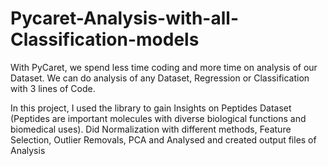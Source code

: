 # Pycaret-Analysis-with-all-Classification-models
With PyCaret, we spend less time coding and more time on analysis of our Dataset. We can do analysis of any Dataset, Regression or Classification with 3 lines of Code.

In this project, I used the library to gain Insights on Peptides Dataset (Peptides are important molecules with diverse biological functions and biomedical uses). Did Normalization with different methods, Feature Selection, Outlier Removals, PCA and Analysed and created output files of Analysis
